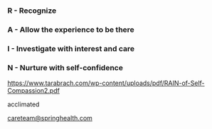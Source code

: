 ### R - Recognize
### A - Allow the experience to be there
### I - Investigate with interest and care
### N - Nurture with self-confidence


https://www.tarabrach.com/wp-content/uploads/pdf/RAIN-of-Self-Compassion2.pdf

acclimated

careteam@springhealth.com

